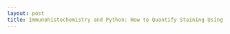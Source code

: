 ```yaml
---
layout: post
title: Immunohistochemistry and Python: How to Quantify Staining Using Computer Vision, Part 2
---
```

